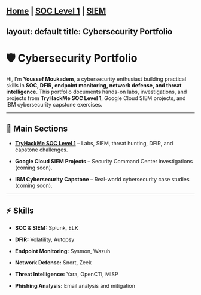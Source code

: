 [Home](index.md) | [SOC Level 1](SOC-Level-1-THM/README.md) | [SIEM](SIEM/README.md)
---
layout: default
title: Cybersecurity Portfolio
---

# 🛡️ Cybersecurity Portfolio

Hi, I’m **Youssef Moukadem**, a cybersecurity enthusiast building practical skills in **SOC, DFIR, endpoint monitoring, network defense, and threat intelligence**. This portfolio documents hands-on labs, investigations, and projects from **TryHackMe SOC Level 1**, Google Cloud SIEM projects, and IBM cybersecurity capstone exercises.

---

## 📂 Main Sections

- **[TryHackMe SOC Level 1](SOC-Level-1-THM/README.md)** – Labs, SIEM, threat hunting, DFIR, and capstone challenges.
  
- **Google Cloud SIEM Projects** – Security Command Center investigations (coming soon).
  
- **IBM Cybersecurity Capstone** – Real-world cybersecurity case studies (coming soon).

---

## ⚡ Skills

- **SOC & SIEM:** Splunk, ELK
  
- **DFIR:** Volatility, Autopsy
  
- **Endpoint Monitoring:** Sysmon, Wazuh
  
- **Network Defense:** Snort, Zeek
  
- **Threat Intelligence:** Yara, OpenCTI, MISP
    
- **Phishing Analysis:** Email analysis and mitigation

